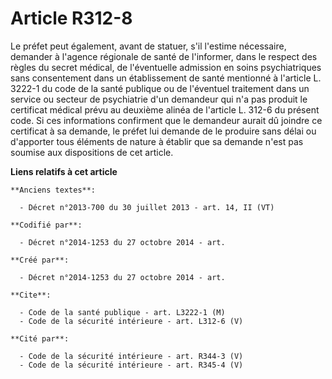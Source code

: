 # Article R312-8

Le préfet peut également, avant de statuer, s'il l'estime nécessaire, demander à l'agence régionale de santé de l'informer,
dans le respect des règles du secret médical, de l'éventuelle admission en soins psychiatriques sans consentement dans un
établissement de santé mentionné à l'article L. 3222-1 du code de la santé publique ou de l'éventuel traitement dans un
service ou secteur de psychiatrie d'un demandeur qui n'a pas produit le certificat médical prévu au deuxième alinéa de
l'article L. 312-6 du présent code. Si ces informations confirment que le demandeur aurait dû joindre ce certificat à sa
demande, le préfet lui demande de le produire sans délai ou d'apporter tous éléments de nature à établir que sa demande n'est
pas soumise aux dispositions de cet article.

**Liens relatifs à cet article**

	**Anciens textes**:

	  - Décret n°2013-700 du 30 juillet 2013 - art. 14, II (VT)

	**Codifié par**:

	  - Décret n°2014-1253 du 27 octobre 2014 - art.

	**Créé par**:

	  - Décret n°2014-1253 du 27 octobre 2014 - art.

	**Cite**:

	  - Code de la santé publique - art. L3222-1 (M)
	  - Code de la sécurité intérieure - art. L312-6 (V)

	**Cité par**:

	  - Code de la sécurité intérieure - art. R344-3 (V)
	  - Code de la sécurité intérieure - art. R345-4 (V)
